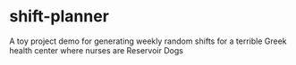 # shift-planner
A toy project demo for generating weekly random shifts for a terrible Greek health center where nurses are Reservoir Dogs

